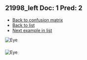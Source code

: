 ## 21998_left Doc: 1 Pred: 2
- [Back to confusion matrix](https://github.com/juliandewit/kaggle_retinopathy/blob/master/matrix.md)
- [Back to list](https://github.com/juliandewit/kaggle_retinopathy/blob/master/lists/12/list.md)
- [Next example in list](https://github.com/juliandewit/kaggle_retinopathy/blob/master/lists/12/22/22034_left.md)

![Eye](https://retinopaty.blob.core.windows.net/size1024/21998_left_1.jpeg)

### 

![Eye]()
